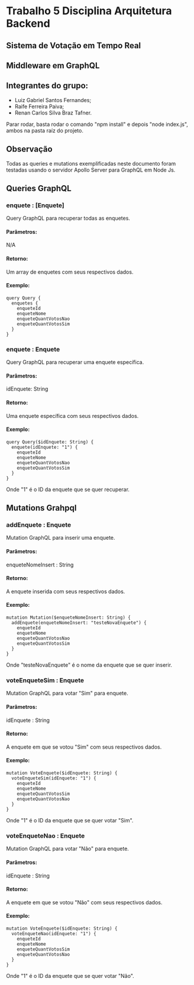 # Trabalho 5 Disciplina Arquitetura Backend

## Sistema de Votação em Tempo Real

## Middleware em GraphQL

## Integrantes do grupo:

* Luiz Gabriel Santos Fernandes;
* Raife Ferreira Paiva;
* Renan Carlos Silva Braz Tafner.

Parar rodar, basta rodar o comando "npm install" e depois "node index.js", ambos na pasta raíz do projeto.

## Observação

Todas as queries e mutations exemplificadas neste documento foram testadas usando o servidor Apollo Server para GraphQL em Node Js.

## Queries GraphQL

### enquete : [Enquete]

Query GraphQL para recuperar todas as enquetes.

#### Parâmetros:

N/A

#### Retorno:

Um array de enquetes com seus respectivos dados.

#### Exemplo:

```
query Query {
  enquetes {
    enqueteId
    enqueteNome
    enqueteQuantVotosNao
    enqueteQuantVotosSim
  }
}
```

### enquete : Enquete

Query GraphQL para recuperar uma enquete específica.

#### Parâmetros:

idEnquete: String

#### Retorno:

Uma enquete específica com seus respectivos dados.

#### Exemplo:

```
query Query($idEnquete: String) {
  enquete(idEnquete: "1") {
    enqueteId
    enqueteNome
    enqueteQuantVotosNao
    enqueteQuantVotosSim
  }
}
```

Onde "1" é o ID da enquete que se quer recuperar.

## Mutations Grahpql

### addEnquete : Enquete

Mutation GraphQL para inserir uma enquete.

#### Parâmetros:

enqueteNomeInsert : String

#### Retorno:

A enquete inserida com seus respectivos dados.

#### Exemplo:

```
mutation Mutation($enqueteNomeInsert: String) {
  addEnquete(enqueteNomeInsert: "testeNovaEnquete") {
    enqueteId
    enqueteNome
    enqueteQuantVotosNao
    enqueteQuantVotosSim
  }
}
```

Onde "testeNovaEnquete" é o nome da enquete que se quer inserir.

### voteEnqueteSim : Enquete

Mutation GraphQL para votar "Sim" para enquete.

#### Parâmetros:

idEnquete : String

#### Retorno:

A enquete em que se votou "Sim" com seus respectivos dados.

#### Exemplo:

```
mutation VoteEnquete($idEnquete: String) {
  voteEnqueteSim(idEnquete: "1") {
    enqueteId
    enqueteNome
    enqueteQuantVotosSim
    enqueteQuantVotosNao
  }
}
```

Onde "1" é o ID da enquete que se quer votar "Sim".

### voteEnqueteNao : Enquete

Mutation GraphQL para votar "Não" para enquete.

#### Parâmetros:

idEnquete : String

#### Retorno:

A enquete em que se votou "Não" com seus respectivos dados.

#### Exemplo:

```
mutation VoteEnquete($idEnquete: String) {
  voteEnqueteNao(idEnquete: "1") {
    enqueteId
    enqueteNome
    enqueteQuantVotosSim
    enqueteQuantVotosNao
  }
}
```

Onde "1" é o ID da enquete que se quer votar "Não".
